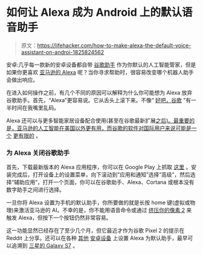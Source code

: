 # 如何让 Alexa 成为 Android 上的默认语音助手

> 原文：<https://lifehacker.com/how-to-make-alexa-the-default-voice-assistant-on-androi-1825824562>

安卓:几乎每一款新的安卓设备都自带 [谷歌助手](https://lifehacker.com/soon-you-wont-have-to-say-hey-google-to-launch-google-a-1822563826#_ga=2.252155338.2130151020.1525698930-3846207152.1521480874) 作为你默认的人工智能管家，但是如果你更喜欢 [亚马逊的 Alexa](https://lifehacker.com/the-first-alexa-skills-to-enable-on-your-new-amazon-ech-1796841634#_ga=2.252155338.2130151020.1525698930-3846207152.1521480874) 呢？当你寻求帮助时，很容易改变哪个机器人助手会做出响应。



在进入如何操作之前，有几个不同的原因可以解释为什么你可能想为 Alexa 放弃谷歌助手。首先，“Alexa”更容易说。它从舌头上滚下来。不像“ [好吧，谷歌](https://lifehacker.com/soon-you-wont-have-to-say-hey-google-to-launch-google-a-1822563826#_ga=2.248296772.2130151020.1525698930-3846207152.1521480874) ”有一半时间在我嘴里乱码。

Alexa 还可以与更多智能家居设备配合使用(甚至在谷歌最新扩展[之后)。最重要的是，亚马逊的人工智能在美国以外更有用，而谷歌的软件对国际用户来说可能是一个](https://lifehacker.com/here-are-google-homes-best-new-smart-home-features-1825746406?rev=1525363897495#_ga=2.9240182.2130151020.1525698930-3846207152.1521480874) [更有限的](https://www.theverge.com/2017/8/25/16202564/google-assistant-ios-europe-france-germany-uk-available-now) 。

### 为 Alexa 关闭谷歌助手

首先，下载最新版本的 Alexa 应用程序，你可以在 Google Play 上抓取 [这里](https://play.google.com/store/apps/details?id=com.amazon.dee.app&hl=en_US) 。安装完成后，打开设备上的设置菜单，向下滚动到“应用和通知”选择“高级”，然后选择“辅助应用”，打开一个页面，你可以在谷歌助手、Alexa、Cortana 或根本没有数字助手之间进行选择。

一旦你将 Alexa 设置为手机的默认助手，你所要做的就是长按 home 键(虚拟或物理)来激活亚马逊的 AI。不幸的是，你不能用语音命令或通过 [挤压你的像素 2](https://lifehacker.com/the-pixel-2s-biggest-gimmick-might-actually-be-its-best-1819163006#_ga=2.10353910.2130151020.1525698930-3846207152.1521480874) 来触发 Alexa，但按下一个按钮仍然非常容易。

这一功能显然已经存在了至少几个月，但它最近才作为谷歌 Pixel 2 的提示在 Reddit 上分享。还可以在各种 [其他](https://www.reddit.com/r/Android/comments/8hj1ps/alexa_can_be_configured_as_a_default_assistant_on/dyknyot/) [安卓设备](https://www.reddit.com/r/amazonecho/comments/8hfe83/alexa_can_be_configured_as_a_default_assistant_on/dyjcptw/) 上设置 Alexa 为默认助手，最早可以追溯到 [三星的 Galaxy S7](https://lifehacker.com/dont-ditch-your-galaxy-s7-give-it-an-android-8-0-ore-1825656496?rev=1525110128506) 。